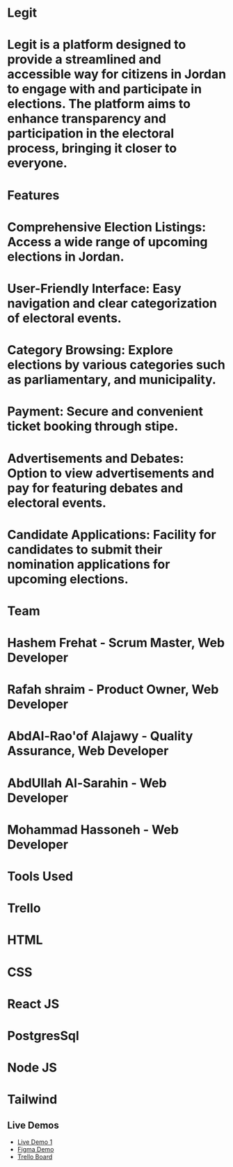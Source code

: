  # Legit
# Legit is a platform designed to provide a streamlined and accessible way for citizens in Jordan to engage with and participate in elections. The platform aims to enhance transparency and participation in the electoral process, bringing it closer to everyone.

# Features
# Comprehensive Election Listings: Access a wide range of upcoming elections in Jordan.
# User-Friendly Interface: Easy navigation and clear categorization of electoral events.
# Category Browsing: Explore elections by various categories such as  parliamentary, and municipality.
# Payment: Secure and convenient ticket booking through stipe.
# Advertisements and Debates: Option to view advertisements and pay for featuring debates and electoral events.
# Candidate Applications: Facility for candidates to submit their nomination applications for upcoming elections.
# Team
# Hashem Frehat - Scrum Master, Web Developer
# Rafah shraim - Product Owner, Web Developer
# AbdAl-Rao'of Alajawy - Quality Assurance, Web Developer
# AbdUllah Al-Sarahin - Web Developer
# Mohammad Hassoneh - Web Developer

# Tools Used
# Trello
# HTML
# CSS
# React JS
# PostgresSql
# Node JS
# Tailwind


## Live Demos

- [Live Demo 1](#)
- [Figma Demo](https://www.figma.com/design/p6iEerCRNpGr9E7PytThh2/Untitled?node-id=0-1&t=Aqk0FnVWz0lnrBjF-0)
- [Trello Board](https://trello.com/b/jXokW7KQ/voting-system)